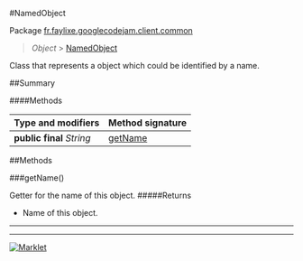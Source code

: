 #NamedObject

Package [fr.faylixe.googlecodejam.client.common](README.md)<br>
> *Object* > [NamedObject](NamedObject.md)

<p>Class that represents a object which
 could be identified by a name.</p>

##Summary

####Methods

Type and modifiers | Method signature
 --- | --- 
**public final** *String* | [getName](#getname)


##Methods

###getName()


Getter for the name of this object.
#####Returns


* Name of this object.

---
---
[![Marklet](https://img.shields.io/badge/Generated%20by-Marklet-green.svg)](https://github.com/Faylixe/marklet)